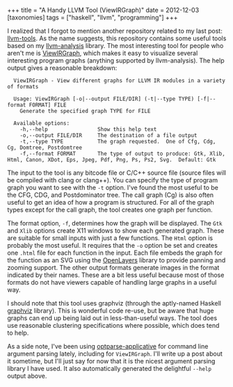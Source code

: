+++
title = "A Handy LLVM Tool (ViewIRGraph)"
date = 2012-12-03
[taxonomies]
tags = ["haskell", "llvm", "programming"]
+++

I realized that I forgot to mention another repository related to my
last post: [llvm-tools](https://github.com/travitch/llvm-tools).  As
the name suggests, this repository contains some useful tools based on
my [llvm-analysis](https://github.com/travitch/llvm-analysis) library.
The most interesting tool for people who aren't me is
[ViewIRGraph](https://github.com/travitch/llvm-tools/blob/master/tools/ViewIRGraph.hs),
which makes it easy to visualize several interesting program graphs
(anything supported by llvm-analysis).  The help output gives a reasonable
breakdown:

```
  ViewIRGraph - View different graphs for LLVM IR modules in a variety of formats

  Usage: ViewIRGraph [-o|--output FILE/DIR] (-t|--type TYPE) [-f|--format FORMAT] FILE
    Generate the specified graph TYPE for FILE

  Available options:
    -h,--help                Show this help text
    -o,--output FILE/DIR     The destination of a file output
    -t,--type TYPE           The graph requested.  One of Cfg, Cdg, Cg, Domtree, Postdomtree
    -f,--format FORMAT       The type of output to produce: Gtk, Xlib, Html, Canon, XDot, Eps, Jpeg, Pdf, Png, Ps, Ps2, Svg.  Default: Gtk
```

The input to the tool is any bitcode file or C/C++ source file (source
files will be compiled with clang or clang++).  You can specify the
type of program graph you want to see with the `-t` option.  I've
found the most useful to be the CFG, CDG, and Postdominator tree.  The
call graph (Cg) is also often useful to get an idea of how a program
is structured.  For all of the graph types except for the call graph,
the tool creates one graph per function.

The format option, `-f`, determines how the graph will be displayed.
The `Gtk` and `Xlib` options create X11 windows to show each generated
graph.  These are suitable for small inputs with just a few functions.
The `Html` option is probably the most useful.  It requires that the
`-o` option be set and creates one `.html` file for each function in
the input.  Each file embeds the graph for the function as an SVG
using the [OpenLayers](http://openlayers.org/) library to provide
panning and zooming support.  The other output formats generate images
in the format indicated by their names.  These are a bit less useful
because most of those formats do not have viewers capable of handling
large graphs in a useful way.

I should note that this tool uses graphviz (through the aptly-named
Haskell [graphviz](http://hackage.haskell.org/package/graphviz)
library).  This is wonderful code re-use, but be aware that huge
graphs can end up being laid out in less-than-useful ways.  The tool
does use reasonable clustering specifications where possible, which
does tend to help.

As a side note, I've been using
[optparse-applicative](http://hackage.haskell.org/package/optparse-applicative)
for command line argument parsing lately, including for `ViewIRGraph`.
I'll write up a post about it sometime, but I'll just say for now that
it is the nicest argument parsing library I have used.  It also
automatically generated the delightful `--help` output above.
